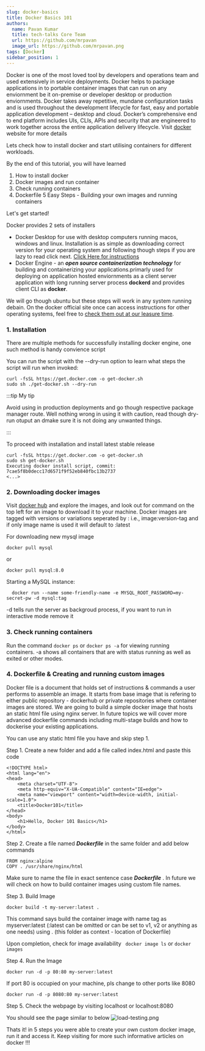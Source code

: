 ```yaml
---
slug: docker-basics
title: Docker Basics 101 
authors:
  name: Pavan Kumar
  title: tech-talks Core Team
  url: https://github.com/mrpavan
  image_url: https://github.com/mrpavan.png
tags: [Docker]
sidebar_position: 1
---
```


Docker is one of the most loved tool by developers and operations team and used extensively in service deployments. Docker helps to package applications in to portable container images that can run on any enviornment be it on-premise or developer desktop or production enviornments. Docker takes away repetitive, mundane configuration tasks and is used throughout the development lifecycle for fast, easy and portable application development – desktop and cloud. Docker’s comprehensive end to end platform includes UIs, CLIs, APIs and security that are engineered to work together across the entire application delivery lifecycle. Visit [docker](https://docker.com) website for more details 

Lets check how to install docker and start utilising containers for different workloads. 

By the end of this tutorial, you will have learned 
1. How to install docker
2. Docker images and run container
2. Check running containers
4. Dockerfile 5 Easy Steps - Building your own images and running containers
 

Let's get started!

Docker provides 2 sets of installers 
- Docker Desktop for use with desktop computers running macos, windows and linux. Installation is as simple as downloading correct version for your operating system and following though steps if you are lazy to read click next. [Click Here for instructions](https://docs.docker.com/get-docker/)
- Docker Engine - an ***open source containerization technology*** for building and containerizing your applications.primarly used for deploying on application hosted enviornments as a client server application with long running server process **dockerd** and provides client CLI as **docker**.  

We will go though ubuntu but these steps will work in any system running debain. On the docker official site once can access instructions for other operating systems, feel free to [check them out at our leasure time](https://docs.docker.com/engine/install/). 

### 1. Installation 

There are multiple methods for successfully installing docker engine, one such method is handy convience script 

You can run the script with the --dry-run option to learn what steps the script will run when invoked:

```
curl -fsSL https://get.docker.com -o get-docker.sh
sudo sh ./get-docker.sh --dry-run
```

:::tip My tip

Avoid using in production deployments and go though respective package manager route. Well nothing wrong in using it with caution, read though dry-run otuput an dmake sure it is not doing any unwanted things. 

:::

To proceed with installation and install latest stable release

```
curl -fsSL https://get.docker.com -o get-docker.sh
sudo sh get-docker.sh
Executing docker install script, commit: 7cae5f8b0decc17d6571f9f52eb840fbc13b2737
<...>
```


### 2. Downloading docker images

Visit [docker hub](https://hub.docker.com/) and explore the images, and look out for command on the top left for an image to download it to your machine. Docker images are tagged with versions or variations seperated by : i.e.,  image:version-tag and if only image name is used it will default to :latest

For downloading new mysql image 

```
docker pull mysql
```

or

``` 
docker pull mysql:8.0

```

Starting a MySQL instance:

```
  docker run --name some-friendly-name -e MYSQL_ROOT_PASSWORD=my-secret-pw -d mysql:tag
```
-d tells run the server as backgroud process, if you want to run in interactive mode remove it

### 3. Check running containers

Run the command 
``` docker ps ``` or ```docker ps -a``` for viewing running containers. -a shows all containers that are  with status running as well as exited or other modes.

### 4. Dockerfile & Creating and running custom images

Docker file is a document that holds set of instructions & commands a user performs to assemble an image. It starts from base image that is refering to either public repository - dockerhub or private repositories where container images are stored. We are going to build a simple docker image that hosts an static html file using nginx server. In future topics we will cover more advanced dockerfile commands including multi-stage builds and how to dockerise your existing applications. 

You can use any static html file you have and skip step 1.

Step 1. Create a new folder and add a file called index.html and paste this code

```
<!DOCTYPE html>
<html lang="en">
<head>
    <meta charset="UTF-8">
    <meta http-equiv="X-UA-Compatible" content="IE=edge">
    <meta name="viewport" content="width=device-width, initial-scale=1.0">
    <title>Docker101</title>
</head>
<body>
    <h1>Hello, Docker 101 Basics</h1>
</body>
</html>
```

Step 2. Create a file named ***Dockerfile*** in the same folder and add below commands

```
FROM nginx:alpine
COPY . /usr/share/nginx/html
```

Make sure to name the file in exact sentence case ***Dockerfile*** . In future we will check on how to build container images using custom file names.

Step 3. Build Image

```
docker build -t my-server:latest .
```

This command says build the container image with name tag as myserver:latest (:latest can be omitted or can be set to v1, v2 or anything as one needs) using . (this folder as context - location of Dockerfile)

Upon completion, check for image availability ``` docker image ls``` or ```docker images```

Step 4. Run the Image
```
docker run -d -p 80:80 my-server:latest
```
If port 80 is occupied on your machine, pls change to other ports like 8080
```
docker run -d -p 8080:80 my-server:latest
```

Step 5. Check the webpage by visiting localhost or localhost:8080

You should see the page similar to below
![load-testing.png](../../blog/images/html-sample.png)

Thats it! in 5 steps you were able to create your own custom docker image, run it and access it. Keep visiting for more such informative articles on docker !!!